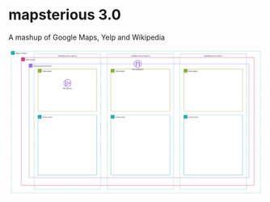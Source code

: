 # mapsterious 3.0

A mashup of Google Maps, Yelp and Wikipedia

![HLD](readme_images/mapsterious.jpeg)
